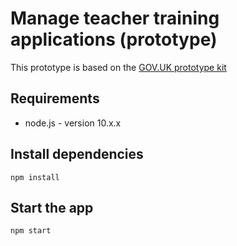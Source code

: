 # Manage teacher training applications (prototype)

This prototype is based on the [GOV.UK prototype kit](https://github.com/alphagov/govuk-prototype-kit)

## Requirements

- node.js - version 10.x.x

## Install dependencies

```
npm install
```

## Start the app

```
npm start
```
